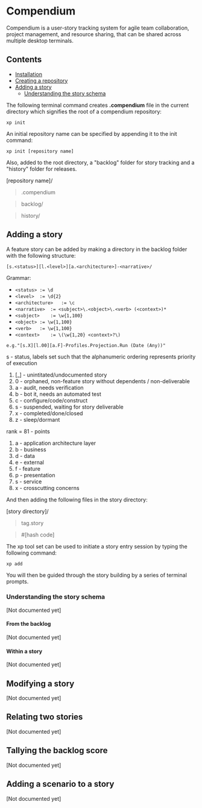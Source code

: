 # Compendium

Compendium is a user-story tracking system for agile team collaboration, project management, and resource sharing, that can be shared across multiple desktop terminals. 

## Contents

- [Installation](#installation)
- [Creating a repository](#creating-a-repository)
- [Adding a story](#adding-a-story)
	- [Understanding the story schema](#understanding-the-story-schema)

The following terminal command creates **.compendium** file in the current directory which signifies the root of a compendium repository:

`xp init`

An initial repository name can be specified by appending it to the init command:

`xp init [repository name]`

Also, added to the root directory, a "backlog" folder for story tracking and a "history" folder for releases.

[repository name]/
	
> .compendium

> backlog/

> history/

## Adding a story

A feature story can be added by making a directory in the backlog folder with the following structure:

`[s.<status>][l.<level>][a.<architecture>]-<narrative>/`

Grammar:

- `<status>	:= \d`
- `<level>	:= \d{2}`
- `<architecture>	:= \c`
- `<narrative> 	:= <subject>\.<object>\.<verb> (<context>)*`
- `<subject> 	:= \w{1,100}`
- `<object>	:= \w{1,100}`
- `<verb>	:= \w{1,100}`
- `<context>	:= \(\w{1,20} <context>?\)`

`e.g."[s.X][l.00][a.F]-Profiles.Projection.Run (Date (Any))"`

s - status, labels set such that the alphanumeric ordering represents priority of execution
	

1. [_] - unintitated/undocumented story
2. 0 - orphaned, non-feature story without dependents / non-deliverable
3. a - audit, needs verification
4. b - bot it, needs an automated test
5. c - configure/code/construct
6. s - suspended, waiting for story deliverable
7. x - completed/done/closed
8. z - sleep/dormant

rank = 81 - points

1. a - application architecture layer
2. b - business
3. d - data
4. e - external
5. f - feature
6. p - presentation
7. s - service
8. x - crosscutting concerns
	
And then adding the following files in the story directory:

[story directory]/
> tag.story

> \#[hash code]

The xp tool set can be used to initiate a story entry session by typing the following command:

`xp add`

You will then be guided through the story building by a series of terminal prompts.


### Understanding the story schema
[Not documented yet]
#### From the backlog
[Not documented yet]
#### Within a story
[Not documented yet]
## Modifying a story
[Not documented yet]
## Relating two stories
[Not documented yet]
## Tallying the backlog score
[Not documented yet]
## Adding a scenario to a story
[Not documented yet]
